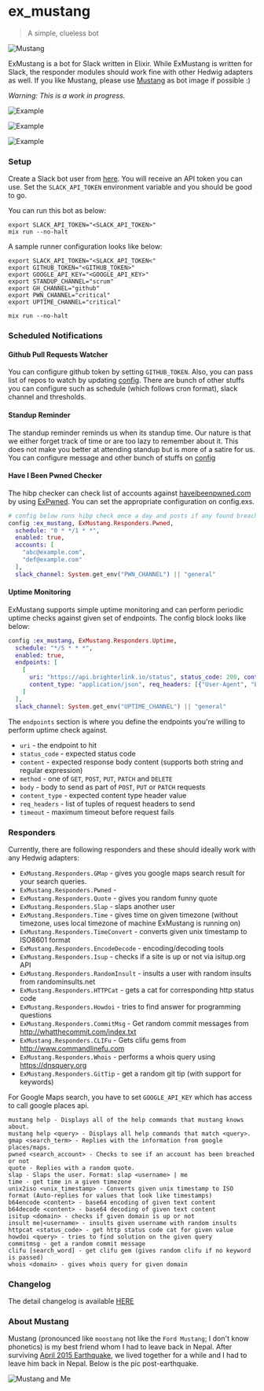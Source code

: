 # ex_mustang

> A simple, clueless bot

![Mustang](images/mustang.jpg)

ExMustang is a bot for Slack written in Elixir. While ExMustang is written for Slack, the responder modules should work fine with other Hedwig adapters as well. If you like Mustang, please use [Mustang](images/mustang.jpg) as bot image if possible :)

_Warning: This is a work in progress._

![Example](images/example.png)

![Example](images/example2.png)

![Example](images/example3.png)

### Setup

Create a Slack bot user from [here](https://my.slack.com/services/new/bot). You will receive an API token you can use. Set the `SLACK_API_TOKEN` environment variable and you should be good to go.

You can run this bot as below:

```shell
export SLACK_API_TOKEN="<SLACK_API_TOKEN>"
mix run --no-halt
```

A sample runner configuration looks like below:

```shell
export SLACK_API_TOKEN="<SLACK_API_TOKEN<"
export GITHUB_TOKEN="<GITHUB_TOKEN>"
export GOOGLE_API_KEY="<GOOGLE_API_KEY>"
export STANDUP_CHANNEL="scrum"
export GH_CHANNEL="github"
export PWN_CHANNEL="critical"
export UPTIME_CHANNEL="critical"

mix run --no-halt
```

### Scheduled Notifications

#### Github Pull Requests Watcher

You can configure github token by setting `GITHUB_TOKEN`. Also, you can pass list of repos to watch by updating [config](config/config.exs#L11-L17). There are bunch of other stuffs you can configure such as schedule (which follows cron format), slack channel and thresholds.

#### Standup Reminder

The standup reminder reminds us when its standup time. Our nature is that we either forget track of time or are too lazy to remember about it. This does not make you better at attending standup but is more of a satire for us. You can configure message and other bunch of stuffs on [config](config/config.exs#L5-L9)

#### Have I Been Pwned Checker

The hibp checker can check list of accounts against [haveibeenpwned.com](https://haveibeenpwned.com)
by using [ExPwned](https://github.com/techgaun/ex_pwned). You can set the appropriate configuration on config.exs.

```elixir
# config below runs hibp check once a day and posts if any found breach to configured slack channel
config :ex_mustang, ExMustang.Responders.Pwned,
  schedule: "0 * */1 * *",
  enabled: true,
  accounts: [
    "abc@example.com",
    "def@example.com"
  ],
  slack_channel: System.get_env("PWN_CHANNEL") || "general"
```

#### Uptime Monitoring

ExMustang supports simple uptime monitoring and can perform periodic uptime checks against given set of endpoints.
The config block looks like below:

```elixir
config :ex_mustang, ExMustang.Responders.Uptime,
  schedule: "*/5 * * *",
  enabled: true,
  endpoints: [
    [
      uri: "https://api.brighterlink.io/status", status_code: 200, content: ~s("msg":"ok"), method: "GET",
      content_type: "application/json", req_headers: [{"User-Agent", "ExMustang"}], timeout: 20_000
    ]
  ],
  slack_channel: System.get_env("UPTIME_CHANNEL") || "general"
```

The `endpoints` section is where you define the endpoints you're willing to perform uptime check against.

- `uri` - the endpoint to hit
- `status_code` - expected status code
- `content` - expected response body content (supports both string and regular expression)
- `method` - one of `GET`, `POST`, `PUT`, `PATCH` and `DELETE`
- `body` - body to send as part of `POST`, `PUT` or `PATCH` requests
- `content_type` - expected content type header value
- `req_headers` - list of tuples of request headers to send
- `timeout` - maximum timeout before request fails

### Responders

Currently, there are following responders and these should ideally work with any Hedwig adapters:

- `ExMustang.Responders.GMap` - gives you google maps search result for your search queries.
- `ExMustang.Responders.Pwned` -
- `ExMustang.Responders.Quote` - gives you random funny quote
- `ExMustang.Responders.Slap` - slaps another user
- `ExMustang.Responders.Time` - gives time on given timezone (without timezone, uses local timezone of machine ExMustang is running on)
- `ExMustang.Responders.TimeConvert` - converts given unix timestamp to ISO8601 format
- `ExMustang.Responders.EncodeDecode` - encoding/decoding tools
- `ExMustang.Responders.Isup` - checks if a site is up or not via isitup.org API
- `ExMustang.Responders.RandomInsult` - insults a user with random insults from randominsults.net
- `ExMustang.Responders.HTTPCat` - gets a cat for corresponding http status code
- `ExMustang.Responders.Howdoi` - tries to find answer for programming questions
- `ExMustang.Responders.CommitMsg` - Get random commit messages from http://whatthecommit.com/index.txt
- `ExMustang.Responders.CLIFu` - Gets clifu gems from http://www.commandlinefu.com
- `ExMustang.Responders.Whois` - performs a whois query using https://dnsquery.org
- `ExMustang.Responders.GitTip` - get a random git tip (with support for keywords)

For Google Maps search, you have to set `GOOGLE_API_KEY` which has access to call google places api.

```shell
mustang help - Displays all of the help commands that mustang knows about.
mustang help <query> - Displays all help commands that match <query>.
gmap <search_term> - Replies with the information from google places/maps.
pwned <search_account> - Checks to see if an account has been breached or not
quote - Replies with a random quote.
slap - Slaps the user. Format: slap <username> | me
time - get time in a given timezone
unix2iso <unix_timestamp> - Converts given unix timestamp to ISO format (Auto-replies for values that look like timestamps)
b64encode <content> - base64 encoding of given text content
b64decode <content> - base64 decoding of given text content
isitup <domain> - checks if given domain is up or not
insult me|<username> - insults given username with random insults
httpcat <status_code> - get http status code cat for given value
howdoi <query> - tries to find solution on the given query
commitmsg - get a random commit message
clifu [search_word] - get clifu gem (gives random clifu if no keyword is passed)
whois <domain> - gives whois query for given domain
```

### Changelog

The detail changelog is available [HERE](CHANGELOG.md)

### About Mustang

Mustang (pronounced like `moostang` not like the `Ford Mustang`; I don't know phonetics) is my best friend whom I had to leave back in Nepal. After surviving [April 2015 Earthquake](https://en.wikipedia.org/wiki/April_2015_Nepal_earthquake), we lived together for a while and I had to leave him back in Nepal. Below is the pic post-earthquake.

![Mustang and Me](images/me_mustang.jpg)
